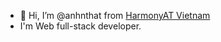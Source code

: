- 👋 Hi, I’m @anhnthat from <a href="https://www.harmony-at.com/en" target="_blank">HarmonyAT Vietnam</a>
- I'm Web full-stack developer.

<!---
anhnthat/anhnthat is a ✨ special ✨ repository because its `README.md` (this file) appears on your GitHub profile.
You can click the Preview link to take a look at your changes.
--->
